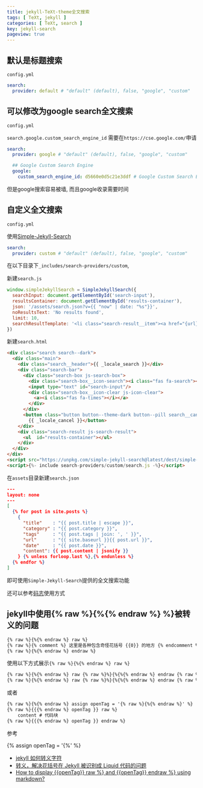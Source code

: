 ```yaml
---
title: jekyll-TeXt-theme全文搜索
tags: [ TeXt, jekyll ]
categories: [ TeXt, search ]
key: jekyll-search
pageview: true
---
```

<!-- {% raw %} -->

## 默认是标题搜索

<!--more-->

`config.yml`

```yml
search:
  provider: default # "default" (default), false, "google", "custom"
```

## 可以修改为google search全文搜索

`config.yml`

`search.google.custom_search_engine_id` 需要在`https://cse.google.com/`申请

```yml
search:
  provider: google # "default" (default), false, "google", "custom"

  ## Google Custom Search Engine
  google:
    custom_search_engine_id: d5660e0d5c21e3ddf # Google Custom Search Engine ID
```

但是google搜索容易被墙, 而且google收录需要时间

## 自定义全文搜索

`config.yml`

使用[Simple-Jekyll-Search](https://github.com/christian-fei/Simple-Jekyll-Search)

```yml
search:
  provider: custom # "default" (default), false, "google", "custom"
```

在以下目录下`_includes/search-providers/custom`,

新建`search.js`

```js
window.simpleJekyllSearch = SimpleJekyllSearch({
  searchInput: document.getElementById('search-input'),
  resultsContainer: document.getElementById('results-container'),
  json: '/assets/search.json?v={{ "now" | date: "%s"}}',
  noResultsText: 'No results found',
  limit: 10,
  searchResultTemplate: '<li class="search-result__item"><a href="{url}" class="button">{title}</a></li>'
})
```

新建`search.html`

```html
<div class="search search--dark">
  <div class="main">
    <div class="search__header">{{ _locale_search }}</div>
    <div class="search-bar">
      <div class="search-box js-search-box">
        <div class="search-box__icon-search"><i class="fas fa-search"></i></div>
        <input type="text" id="search-input"/>
        <div class="search-box__icon-clear js-icon-clear">
          <a><i class="fas fa-times"></i></a>
        </div>
      </div>
      <button class="button button--theme-dark button--pill search__cancel js-search-toggle">
        {{ _locale_cancel }}</button>
    </div>
    <div class="search-result js-search-result">
      <ul  id="results-container"></ul>
    </div>
  </div>
</div>
<script src="https://unpkg.com/simple-jekyll-search@latest/dest/simple-jekyll-search.min.js"></script>
<script>{%- include search-providers/custom/search.js -%}</script>
```

在`assets`目录新建`search.json`

```json
---
layout: none
---
[
  {% for post in site.posts %}
    {
      "title"    : "{{ post.title | escape }}",
      "category" : "{{ post.category }}",
      "tags"     : "{{ post.tags | join: ', ' }}",
      "url"      : "{{ site.baseurl }}{{ post.url }}",
      "date"     : "{{ post.date }}",
      "content": {{ post.content | jsonify }}
    } {% unless forloop.last %},{% endunless %}
  {% endfor %}
]
```

即可使用`Simple-Jekyll-Search`提供的全文搜索功能

还可以参考[码志](https://github.com/mzlogin/mzlogin.github.io)使用方式
<!-- {% endraw %} -->

## jekyll中使用{% raw %}{%{% endraw %}  %}被转义的问题

```html
{% raw %}{%{% endraw %} raw %}
{% raw %}{% comment %} 这里是各种包含奇怪花括号 {{0}} 的地方 {% endcomment %}{% endraw %}
{% raw %}{%{% endraw %} endraw %}
```

使用以下方式展示`{% raw %}{%{% endraw %} raw %}`

```html
{% raw %}{%{% endraw %} raw {% raw %}%}{%{%{% endraw %} endraw {% raw %}%}{% endraw %} raw {% raw %}%}{% endraw %}
{% raw %}{%{% endraw %} raw {% raw %}%}{%{%{% endraw %} endraw {% raw %}%}{% endraw %} endraw {% raw %}%}{% endraw %}
```

或者

```html
{% raw %}{%{% endraw %} assign openTag = '{% raw %}{%{% endraw %}' %}
{% raw %}{{{% endraw %} openTag }} raw %}    
    content # 代码块   
{% raw %}{{{% endraw %} openTag }} endraw %}
```

参考

{% assign openTag = '{%' %}

- [jekyll 如何转义字符](https://cloud.tencent.com/developer/article/1368561)
- [转义，解决花括号在 Jekyll 被识别成 Liquid 代码的问题](https://cloud.tencent.com/developer/article/1341165)
- [How to display {{openTag}} raw %} and {{openTag}} endraw %} using markdown?](https://stackoverflow.com/questions/47106191/how-to-display-raw-and-endraw-using-markdown)
